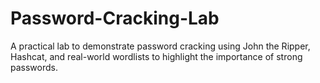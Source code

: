 # Password-Cracking-Lab
 A practical lab to demonstrate password cracking using John the Ripper, Hashcat, and real-world wordlists to highlight the importance of strong passwords.
